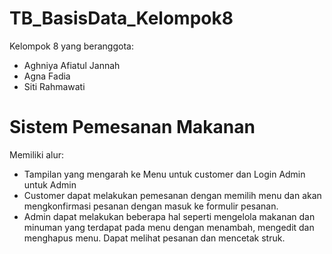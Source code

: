 # TB_BasisData_Kelompok8
Kelompok 8 yang beranggota:
- Aghniya Afiatul Jannah
- Agna Fadia
- Siti Rahmawati

# Sistem Pemesanan Makanan 
Memiliki alur:
- Tampilan yang mengarah ke Menu untuk customer dan Login Admin untuk Admin
- Customer dapat melakukan pemesanan dengan memilih menu dan akan mengkonfirmasi pesanan dengan masuk ke formulir pesanan.
- Admin dapat melakukan beberapa hal seperti mengelola makanan dan minuman yang terdapat pada menu dengan menambah, mengedit dan menghapus menu. Dapat melihat pesanan dan mencetak struk.
